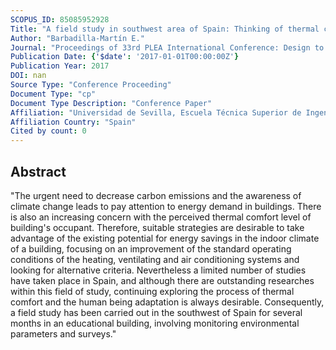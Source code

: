 ```yaml
---
SCOPUS_ID: 85085952928
Title: "A field study in southwest area of Spain: Thinking of thermal comfort and energy efficiency in existing buildings"
Author: "Barbadilla-Martín E."
Journal: "Proceedings of 33rd PLEA International Conference: Design to Thrive, PLEA 2017"
Publication Date: {'$date': '2017-01-01T00:00:00Z'}
Publication Year: 2017
DOI: nan
Source Type: "Conference Proceeding"
Document Type: "cp"
Document Type Description: "Conference Paper"
Affiliation: "Universidad de Sevilla, Escuela Técnica Superior de Ingeniería"
Affiliation Country: "Spain"
Cited by count: 0
---
```


## Abstract
"The urgent need to decrease carbon emissions and the awareness of climate change leads to pay attention to energy demand in buildings. There is also an increasing concern with the perceived thermal comfort level of building's occupant. Therefore, suitable strategies are desirable to take advantage of the existing potential for energy savings in the indoor climate of a building, focusing on an improvement of the standard operating conditions of the heating, ventilating and air conditioning systems and looking for alternative criteria. Nevertheless a limited number of studies have taken place in Spain, and although there are outstanding researches within this field of study, continuing exploring the process of thermal comfort and the human being adaptation is always desirable. Consequently, a field study has been carried out in the southwest of Spain for several months in an educational building, involving monitoring environmental parameters and surveys."
